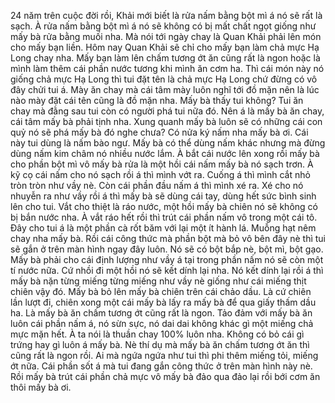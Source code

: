 24 năm trên cuộc đời rồi, Khải mới biết là rửa nấm bằng bột mì á nó sẽ rất là sạch. À rửa nấm bằng bột mì á nó sẽ không có bị mất chất ngọt giống như mấy bà rửa bằng muối nha. Mà nói tới ngày chay là Quan Khải phải lên món cho mấy bạn liền. Hôm nay Quan Khải sẽ chỉ cho mấy bạn làm chả mực Hạ Long chay nha. Mấy bạn làm lên chấm tương ớt ăn cũng rất là ngon hoặc là mình làm thêm cái phần nước tương khi mình ăn cơm ha. Thì cái món này nó giống chả mực Hạ Long thì tui đặt tên là chả mực Hạ Long chứ đừng có vô đây chửi tui á. Mày ăn chay mà cái tâm mày luôn nghĩ tới đồ mặn nên là lúc nào mày đặt cái tên cũng là đồ mặn nha. Mấy bà thấy tui không? Tui ăn chay mà đằng sau tui còn có người phá tui nữa đó. Nên á là mấy bà ăn chay, cái tâm mấy bà phải tịnh nha. Xung quanh mấy bà luôn sẽ có những cái con quỷ nó sẽ phá mấy bà đó nghe chưa? Có nửa ký nấm nha mấy bà ơi. Cái này tui dùng là nấm bào ngư. Mấy bà có thể dùng nấm khác nhưng mà đừng dùng nấm kim châm nó nhiều nước lắm. À bắt cái nước lên xong rồi mấy bà cho phần bột mì vô mấy bà rửa là một hồi cái nấm mấy bà nó sạch trơn. À kỹ cọ cái nấm cho nó sạch rồi á thì mình vớt ra. Cuống á thì mình cắt nhỏ tròn tròn như vầy nè. Còn cái phần đầu nấm á thì mình xé ra. Xé cho nó nhuyễn ra như vầy rồi á thì mấy bà sẽ dùng cái tay, dùng hết sức bình sinh lên cho tui. Vắt cho thiệt là ráo nước, một hồi mấy bà chiên nó sẽ không có bị bắn nước nha. À vắt ráo hết rồi thì trút cái phần nấm vô trong một cái tô. Đây cho tui á là một phần cà rốt băm với lại một ít hành lá. Muỗng hạt nêm chay nha mấy bà. Rồi cái công thức mà phần bột mà bỏ vô bên đây nè thì tui sẽ gắn ở trên màn hình ngay đây luôn. Nó sẽ có bột bắp nè, bột mì, bột gạo. Mấy bà phải cho cái định lượng như vầy á tại trong phần nấm nó sẽ còn một tí nước nữa. Cứ nhồi đi một hồi nó sẽ kết dính lại nha. Nó kết dính lại rồi á thì mấy bà nặn từng miếng từng miếng như vầy nè giống như cái miếng thịt chiên vậy đó. Mấy bà bỏ lên mấy bà chiên trên cái chảo dầu. Là cứ chiên lần lượt đi, chiên xong một cái mấy bà lấy ra mấy bà để qua giấy thấm dầu ha. Là mấy bà ăn chấm tương ớt cũng rất là ngon. Tảo đảm với mấy bà ăn luôn cái phần nấm á, nó sừn sực, nó dai dai không khác gì một miếng chả mực mặn hết. À ta nói là thuần chay 100% luôn nha. Không có bỏ cái gì trứng hay gì luôn á mấy bà. Nè thí dụ mà mấy bà ăn chấm tương ớt ăn thì cũng rất là ngon rồi. Ai mà ngứa ngứa như tui thì phi thêm miếng tỏi, miếng ớt nữa. Cái phần sốt á mà tui đang gắn công thức ở trên màn hình này nè. Rồi mấy bà trút cái phần chả mực vô mấy bà đảo qua đảo lại rồi bới cơm ăn thôi mấy bà ơi.